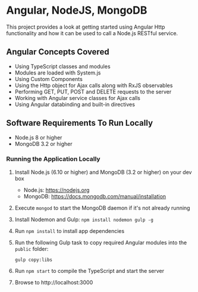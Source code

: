 # Angular, NodeJS, MongoDB
This project provides a look at getting started using Angular Http functionality and how it can be used
to call a Node.js RESTful service.  

## Angular Concepts Covered

* Using TypeScript classes and modules
* Modules are loaded with System.js
* Using Custom Components
* Using the Http object for Ajax calls along with RxJS observables
* Performing GET, PUT, POST and DELETE requests to the server
* Working with Angular service classes for Ajax calls
* Using Angular databinding and built-in directives

## Software Requirements To Run Locally

* Node.js 8 or higher
* MongoDB 3.2 or higher

### Running the Application Locally

1. Install Node.js (6.10 or higher) and MongoDB (3.2 or higher) on your dev box

    * Node.js: https://nodejs.org
    * MongoDB: https://docs.mongodb.com/manual/installation

2. Execute `mongod` to start the MongoDB daemon if it's not already running

3. Install Nodemon and Gulp: `npm install nodemon gulp -g`

4. Run `npm install` to install app dependencies

5. Run the following Gulp task to copy required Angular modules into the `public` folder: 

    `gulp copy:libs`

6. Run `npm start` to compile the TypeScript and start the server

7. Browse to http://localhost:3000
